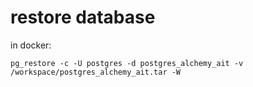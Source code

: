 
# restore database

in docker:

```
pg_restore -c -U postgres -d postgres_alchemy_ait -v /workspace/postgres_alchemy_ait.tar -W
```